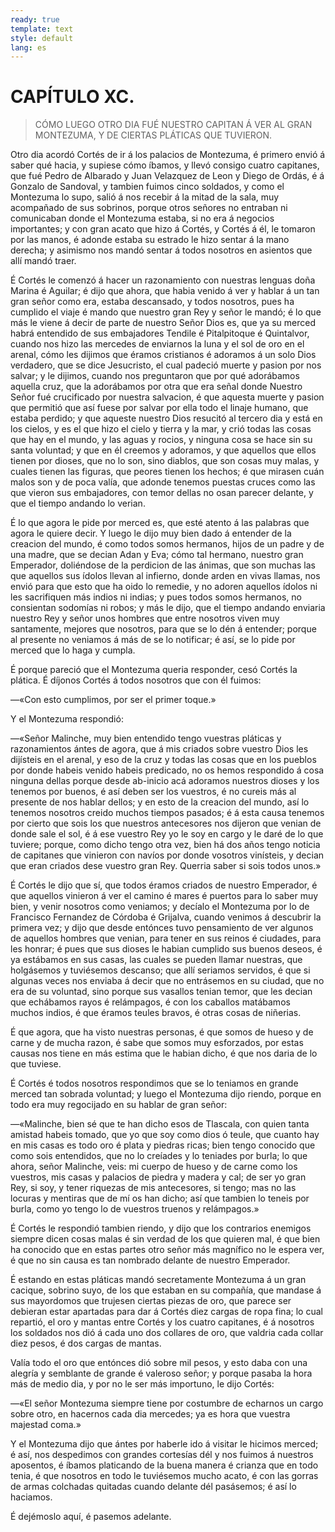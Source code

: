 ```yaml
---
ready: true
template: text
style: default
lang: es
---
```


# CAPÍTULO XC.

> CÓMO LUEGO OTRO DIA FUÉ NUESTRO CAPITAN Á VER AL GRAN MONTEZUMA, Y DE
> CIERTAS PLÁTICAS QUE TUVIERON.


Otro dia acordó Cortés de ir á los palacios de Montezuma, é primero
envió á saber qué hacia, y supiese cómo íbamos, y llevó consigo
cuatro capitanes, que fué Pedro de Albarado y Juan Velazquez de Leon
y Diego de Ordás, é á Gonzalo de Sandoval, y tambien fuimos cinco
soldados, y como el Montezuma lo supo, salió á nos recebir á la mitad
de la sala, muy acompañado de sus sobrinos, porque otros señores no
entraban ni comunicaban donde el Montezuma estaba, si no era á negocios
importantes; y con gran acato que hizo á Cortés, y Cortés á él, le
tomaron por las manos, é adonde estaba su estrado le hizo sentar á la
mano derecha; y asimismo nos mandó sentar á todos nosotros en asientos
que allí mandó traer.

É Cortés le comenzó á hacer un razonamiento con nuestras lenguas doña
Marina é Aguilar; é dijo que ahora, que habia venido á ver y hablar á
un tan gran señor como era, estaba descansado, y todos nosotros, pues
ha cumplido el viaje é mando que nuestro gran Rey y señor le mandó; é
lo que más le viene á decir de parte de nuestro Señor Dios es, que ya
su merced habrá entendido de sus embajadores Tendile é Pitalpitoque é
Quintalvor, cuando nos hizo las mercedes de enviarnos la luna y el sol
de oro en el arenal, cómo les dijimos que éramos cristianos é adoramos
á un solo Dios verdadero, que se dice Jesucristo, el cual padeció
muerte y pasion por nos salvar; y le dijimos, cuando nos preguntaron
que por qué adorábamos aquella cruz, que la adorábamos por otra que era
señal donde Nuestro Señor fué crucificado por nuestra salvacion, é que
aquesta muerte y pasion que permitió que así fuese por salvar por ella
todo el linaje humano, que estaba perdido; y que aqueste nuestro Dios
resucitó al tercero dia y está en los cielos, y es el que hizo el cielo
y tierra y la mar, y crió todas las cosas que hay en el mundo, y las
aguas y rocios, y ninguna cosa se hace sin su santa voluntad; y que en
él creemos y adoramos, y que aquellos que ellos tienen por dioses, que
no lo son, sino diablos, que son cosas muy malas, y cuales tienen las
figuras, que peores tienen los hechos; é que mirasen cuán malos son y
de poca valía, que adonde tenemos puestas cruces como las que vieron
sus embajadores, con temor dellas no osan parecer delante, y que el
tiempo andando lo verian.

É lo que agora le pide por merced es, que esté atento á las palabras
que agora le quiere decir. Y luego le dijo muy bien dado á entender
de la creacion del mundo, é como todos somos hermanos, hijos de un
padre y de una madre, que se decian Adan y Eva; cómo tal hermano,
nuestro gran Emperador, doliéndose de la perdicion de las ánimas, que
son muchas las que aquellos sus ídolos llevan al infierno, donde arden
en vivas llamas, nos envió para que esto que ha oido lo remedie, y no
adoren aquellos ídolos ni les sacrifiquen más indios ni indias; y pues
todos somos hermanos, no consientan sodomías ni robos; y más le dijo,
que el tiempo andando enviaria nuestro Rey y señor unos hombres que
entre nosotros viven muy santamente, mejores que nosotros, para que
se lo dén á entender; porque al presente no veniamos á más de se lo
notificar; é así, se lo pide por merced que lo haga y cumpla.

É porque pareció que el Montezuma queria responder, cesó Cortés la
plática. É díjonos Cortés á todos nosotros que con él fuimos:

—«Con esto cumplimos, por ser el primer toque.»

Y el Montezuma respondió:

—«Señor Malinche, muy bien entendido tengo vuestras pláticas y
razonamientos ántes de agora, que á mis criados sobre vuestro Dios
les dijísteis en el arenal, y eso de la cruz y todas las cosas que
en los pueblos por donde habeis venido habeis predicado, no os hemos
respondido á cosa ninguna dellas porque desde ab-inicio acá adoramos
nuestros dioses y los tenemos por buenos, é así deben ser los vuestros,
é no cureis más al presente de nos hablar dellos; y en esto de la
creacion del mundo, así lo tenemos nosotros creido muchos tiempos
pasados; é á esta causa tenemos por cierto que sois los que nuestros
antecesores nos dijeron que venian de donde sale el sol, é á ese
vuestro Rey yo le soy en cargo y le daré de lo que tuviere; porque,
como dicho tengo otra vez, bien há dos años tengo noticia de capitanes
que vinieron con navíos por donde vosotros vinísteis, y decian que eran
criados dese vuestro gran Rey. Querria saber si sois todos unos.»

É Cortés le dijo que sí, que todos éramos criados de nuestro Emperador,
é que aquellos vinieron á ver el camino é mares é puertos para lo
saber muy bien, y venir nosotros como veniamos; y decíalo el Montezuma
por lo de Francisco Fernandez de Córdoba é Grijalva, cuando venimos á
descubrir la primera vez; y dijo que desde entónces tuvo pensamiento de
ver algunos de aquellos hombres que venian, para tener en sus reinos é
ciudades, para les honrar; é pues que sus dioses le habian cumplido sus
buenos deseos, é ya estábamos en sus casas, las cuales se pueden llamar
nuestras, que holgásemos y tuviésemos descanso; que allí seriamos
servidos, é que si algunas veces nos enviaba á decir que no entrásemos
en su ciudad, que no era de su voluntad, sino porque sus vasallos
tenian temor, que les decian que echábamos rayos é relámpagos, é con
los caballos matábamos muchos indios, é que éramos teules bravos, é
otras cosas de niñerias.

É que agora, que ha visto nuestras personas, é que somos de hueso y de
carne y de mucha razon, é sabe que somos muy esforzados, por estas
causas nos tiene en más estima que le habian dicho, é que nos daria de
lo que tuviese.

É Cortés é todos nosotros respondimos que se lo teniamos en grande
merced tan sobrada voluntad; y luego el Montezuma dijo riendo, porque
en todo era muy regocijado en su hablar de gran señor:

—«Malinche, bien sé que te han dicho esos de Tlascala, con quien tanta
amistad habeis tomado, que yo que soy como dios ó teule, que cuanto hay
en mis casas es todo oro é plata y piedras ricas; bien tengo conocido
que como sois entendidos, que no lo creíades y lo teniades por burla;
lo que ahora, señor Malinche, veis: mi cuerpo de hueso y de carne como
los vuestros, mis casas y palacios de piedra y madera y cal; de ser yo
gran Rey, si soy, y tener riquezas de mis antecesores, si tengo; mas
no las locuras y mentiras que de mí os han dicho; así que tambien lo
teneis por burla, como yo tengo lo de vuestros truenos y relámpagos.»

É Cortés le respondió tambien riendo, y dijo que los contrarios
enemigos siempre dicen cosas malas é sin verdad de los que quieren mal,
é que bien ha conocido que en estas partes otro señor más magnífico no
le espera ver, é que no sin causa es tan nombrado delante de nuestro
Emperador.

É estando en estas pláticas mandó secretamente Montezuma á un gran
cacique, sobrino suyo, de los que estaban en su compañía, que mandase
á sus mayordomos que trujesen ciertas piezas de oro, que parece ser
debieran estar apartadas para dar á Cortés diez cargas de ropa fina;
lo cual repartió, el oro y mantas entre Cortés y los cuatro capitanes,
é á nosotros los soldados nos dió á cada uno dos collares de oro, que
valdria cada collar diez pesos, é dos cargas de mantas.

Valía todo el oro que entónces dió sobre mil pesos, y esto daba con una
alegría y semblante de grande é valeroso señor; y porque pasaba la hora
más de medio dia, y por no le ser más importuno, le dijo Cortés:

—«El señor Montezuma siempre tiene por costumbre de echarnos un cargo
sobre otro, en hacernos cada dia mercedes; ya es hora que vuestra
majestad coma.»

Y el Montezuma dijo que ántes por haberle ido á visitar le hicimos
merced; é así, nos despedimos con grandes cortesías dél y nos fuimos á
nuestros aposentos, é íbamos platicando de la buena manera é crianza
que en todo tenia, é que nosotros en todo le tuviésemos mucho acato,
é con las gorras de armas colchadas quitadas cuando delante dél
pasásemos; é así lo haciamos.

É dejémoslo aquí, é pasemos adelante.
